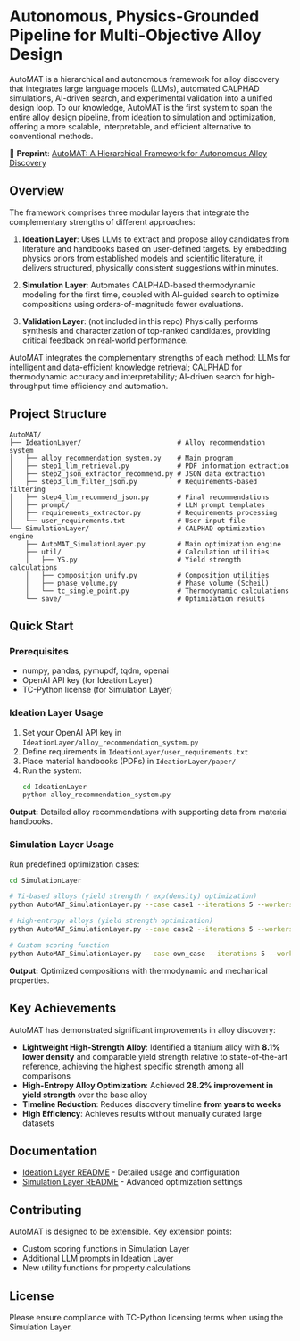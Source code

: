 # Autonomous, Physics-Grounded Pipeline for Multi-Objective Alloy Design

AutoMAT is a hierarchical and autonomous framework for alloy discovery that integrates large language models (LLMs), automated CALPHAD simulations, AI-driven search, and experimental validation into a unified design loop. To our knowledge, AutoMAT is the first system to span the entire alloy design pipeline, from ideation to simulation and optimization, offering a more scalable, interpretable, and efficient alternative to conventional methods.

📄 **Preprint**: [AutoMAT: A Hierarchical Framework for Autonomous Alloy Discovery](https://arxiv.org/abs/2507.16005)

## Overview

The framework comprises three modular layers that integrate the complementary strengths of different approaches:

1. **Ideation Layer**: Uses LLMs to extract and propose alloy candidates from literature and handbooks based on user-defined targets. By embedding physics priors from established models and scientific literature, it delivers structured, physically consistent suggestions within minutes.

2. **Simulation Layer**: Automates CALPHAD-based thermodynamic modeling for the first time, coupled with AI-guided search to optimize compositions using orders-of-magnitude fewer evaluations.

3. **Validation Layer**: (not included in this repo) Physically performs synthesis and characterization of top-ranked candidates, providing critical feedback on real-world performance.

AutoMAT integrates the complementary strengths of each method: LLMs for intelligent and data-efficient knowledge retrieval; CALPHAD for thermodynamic accuracy and interpretability; AI-driven search for high-throughput time efficiency and automation.

## Project Structure

```
AutoMAT/
├── IdeationLayer/                        # Alloy recommendation system
│   ├── alloy_recommendation_system.py    # Main program
│   ├── step1_llm_retrieval.py            # PDF information extraction
│   ├── step2_json_extractor_recommend.py # JSON data extraction
│   ├── step3_llm_filter_json.py          # Requirements-based filtering
│   ├── step4_llm_recommend_json.py       # Final recommendations
│   ├── prompt/                           # LLM prompt templates
│   ├── requirements_extractor.py         # Requirements processing
│   └── user_requirements.txt             # User input file
└── SimulationLayer/                      # CALPHAD optimization engine
    ├── AutoMAT_SimulationLayer.py        # Main optimization engine
    ├── util/                             # Calculation utilities
    │   ├── YS.py                         # Yield strength calculations
    │   ├── composition_unify.py          # Composition utilities
    │   ├── phase_volume.py               # Phase volume (Scheil)
    │   └── tc_single_point.py            # Thermodynamic calculations
    └── save/                             # Optimization results
```

## Quick Start

### Prerequisites

   - numpy, pandas, pymupdf, tqdm, openai
   - OpenAI API key (for Ideation Layer)
   - TC-Python license (for Simulation Layer)

### Ideation Layer Usage

1. Set your OpenAI API key in `IdeationLayer/alloy_recommendation_system.py`
2. Define requirements in `IdeationLayer/user_requirements.txt`
3. Place material handbooks (PDFs) in `IdeationLayer/paper/`
4. Run the system:
   ```bash
   cd IdeationLayer
   python alloy_recommendation_system.py
   ```

**Output:** Detailed alloy recommendations with supporting data from material handbooks.

### Simulation Layer Usage

Run predefined optimization cases:

```bash
cd SimulationLayer

# Ti-based alloys (yield strength / exp(density) optimization)
python AutoMAT_SimulationLayer.py --case case1 --iterations 5 --workers 5

# High-entropy alloys (yield strength optimization)
python AutoMAT_SimulationLayer.py --case case2 --iterations 5 --workers 5

# Custom scoring function
python AutoMAT_SimulationLayer.py --case own_case --iterations 5 --workers 5
```

**Output:** Optimized compositions with thermodynamic and mechanical properties.

## Key Achievements

AutoMAT has demonstrated significant improvements in alloy discovery:

- **Lightweight High-Strength Alloy**: Identified a titanium alloy with **8.1% lower density** and comparable yield strength relative to state-of-the-art reference, achieving the highest specific strength among all comparisons
- **High-Entropy Alloy Optimization**: Achieved **28.2% improvement in yield strength** over the base alloy
- **Timeline Reduction**: Reduces discovery timeline **from years to weeks**
- **High Efficiency**: Achieves results without manually curated large datasets

## Documentation

- [Ideation Layer README](IdeationLayer/README_IdeationLayer.md) - Detailed usage and configuration
- [Simulation Layer README](SimulationLayer/README_SimulationLayer.md) - Advanced optimization settings

## Contributing

AutoMAT is designed to be extensible. Key extension points:
- Custom scoring functions in Simulation Layer
- Additional LLM prompts in Ideation Layer
- New utility functions for property calculations

## License

Please ensure compliance with TC-Python licensing terms when using the Simulation Layer.
